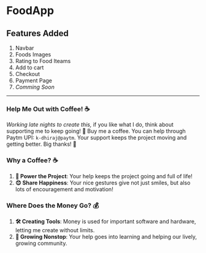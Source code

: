 # FoodApp
## Features Added
1. Navbar
2. Foods Images
3. Rating to Food Iteams
4. Add to cart
5. Checkout
6. Payment Page
7. _Comming Soon_

---

### Help Me Out with Coffee! ☕

_Working late nights to create this,_ if you like what I do, think about supporting me to keep going! 🚀 Buy me a coffee. 
You can help through Paytm UPI: `k-dhiraj@paytm`. Your support keeps the project moving and getting better. Big thanks! 🙏

### Why a Coffee? ☕

1. **🚀 Power the Project**: Your help keeps the project going and full of life!
2. **😊 Share Happiness**: Your nice gestures give not just smiles, but also lots of encouragement and motivation!

### Where Does the Money Go? 💰

1. **🛠️ Creating Tools**: Money is used for important software and hardware, letting me create without limits.
2. **🌱 Growing Nonstop**: Your help goes into learning and helping our lively, growing community.

